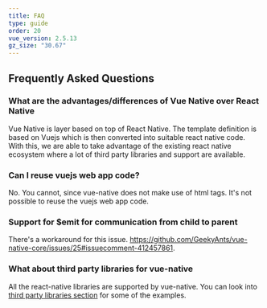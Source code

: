 ```yaml
---
title: FAQ
type: guide
order: 20
vue_version: 2.5.13
gz_size: "30.67"
---
```


## Frequently Asked Questions

### What are the advantages/differences of Vue Native over React Native

Vue Native is layer based on top of React Native. The template definition is based on Vuejs which is then converted into suitable react native code. With this, we are able to take advantage of the existing react native ecosystem where a lot of third party libraries and support are available.

### Can I reuse vuejs web app code?

No. You cannot, since vue-native does not make use of html tags. It's not possible to reuse the vuejs web app code.

### Support for $emit for communication from child to parent

There's a workaround for this issue. https://github.com/GeekyAnts/vue-native-core/issues/25#issuecomment-412457861.

### What about third party libraries for vue-native

All the react-native libraries are supported by vue-native. You can look into [third party libraries section](./community-libraries-doc.html) for some of the examples.
